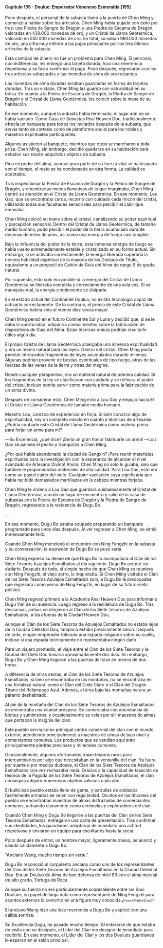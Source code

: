 
#### Capítulo 155 - Douluo: Emperador Venenoso Esmeralda [155]

Poco después, el personal de la subasta llamó a la puerta de Chen Ming y comenzó a hablar sobre los artículos. Chen Ming había pujado con éxito por tres: una Piedra de Sangre de Dragón y una Piedra de Escama de Dragón, valoradas en 430.000 monedas de oro, y un Cristal de Llama Geotérmica, valorado en 550.000 monedas de oro. En total, sumaban 980.000 monedas de oro, una cifra muy inferior a las pujas principales por los tres últimos artículos de la subasta.

Esta cantidad de dinero no fue un problema para Chen Ming. El personal, con indiferencia, les entregó una tarjeta dorada, hizo una reverencia respetuosa y se fue a confirmar el pago. Poco después, regresaron con los tres artículos subastados y las monedas de alma de oro restantes.

Las monedas de alma doradas estaban guardadas en forma de tarjetas doradas. Tras un vistazo, Chen Ming las guardó con naturalidad en su bolsa. En cuanto a la Piedra de Escama de Dragón, la Piedra de Sangre de Dragón y el Cristal de Llama Geotérmica, los colocó sobre la mesa de su habitación.

En ese momento, aunque la subasta había terminado, el lugar aún no se había vaciado. Como Casa de Subastas Real Heaven Dou, tradicionalmente ofrecía un banquete para todos los invitados después de la subasta, que servía tanto de cortesía como de plataforma social para los nobles y maestros espirituales participantes.

Algunos asistieron al banquete, mientras que otros se marcharon a toda prisa. Chen Ming, sin embargo, decidió quedarse en su habitación para estudiar sus recién adquiridos objetos de subasta.

Rico en poder del alma, aunque gran parte de su fuerza vital se ha disipado con el tiempo, el resto se ha condensado en otra forma. La calidad es aceptable.

Tras inspeccionar la Piedra de Escama de Dragón y la Piedra de Sangre de Dragón, y encontrarlas menos llamativas de lo que imaginaba, Chen Ming centró su atención en el Cristal de Llama Geotérmica. En ese momento, Lou Gao, que se encontraba cerca, recorrió con cuidado cada rincón del cristal, utilizando todas sus facultades sensoriales para percibir el calor que emanaba.

Chen Ming colocó su mano sobre el cristal, canalizando su poder espiritual y percepción sensorial. Dentro del Cristal de Llama Geotérmica, de tamaño medio humano, pudo percibir el poder de la tierra acumulado durante decenas de miles de años, así como una energía de fuego casi tangible.

Bajo la influencia del poder de la tierra, esta inmensa energía de fuego se había vuelto extremadamente estable y cristalizado en su forma actual. Sin embargo, si se activaba correctamente, la energía liberada superaría la novena habilidad espiritual de la mayoría de los Douluos de Título, equivalente a un proyectil de Cañón de Guía del Alma de rango 9 de grado natural.

Por supuesto, esto solo era posible si la energía del Cristal de Llama Geotérmica se liberaba completa y correctamente de una sola vez. Si se manejaba mal, la energía simplemente se disiparía.

En el estado actual del Continente Douluo, no existía tecnología capaz de activarlo correctamente. De lo contrario, el precio de este Cristal de Llama Geotérmica habría sido al menos diez veces mayor.

Chen Ming pensó en el futuro Continente Sol y Luna y decidió que, si se le daba la oportunidad, adquiriría conocimientos sobre la fabricación de dispositivos de Guía del Alma. Estas técnicas únicas podrían resultarle útiles algún día.

El propio Cristal de Llama Geotérmica albergaba una inmensa espiritualidad y era un medio natural para las leyes. Dentro del cristal, Chen Ming podía percibir intrincados fragmentos de leyes acumulados durante milenios. Algunas podrían provenir de bestias espirituales de tipo fuego, otras de las fuerzas de las venas de la tierra y otras del magma.

Desde cualquier perspectiva, era un material natural de primera calidad. Si los fragmentos de la ley se clasificaran con cuidado y se refinara el poder del cristal, incluso podría servir como materia prima para la fabricación de un arma divina.

Después de considerar esto, Chen Ming miró a Lou Gao y empujó hacia él el Cristal de Llama Geotérmica de tamaño medio humano.

Maestro Lou, carezco de experiencia en forja. Si bien conozco algo de espiritualidad, soy un completo novato en cuanto a técnicas de artesanía. ¿Podría confiarle este Cristal de Llama Geotérmica como materia prima para forjar un arma para mí?

—Su Excelencia, ¿qué dice? ¡Sería un gran honor fabricarle un arma! —Lou Gao se palmeó el pecho y tranquilizó a Chen Ming.

¿Por qué había abandonado la ciudad de Gengxin? ¡Para reunir materiales espirituales para la investigación con la esperanza de alcanzar el nivel avanzado de Artesano Divino! Ahora, Chen Ming no solo lo guiaba, sino que también le proporcionaba materiales de alta calidad. Para Lou Gao, esto era como un pastel caído del cielo. Cualquier vacilación suya significaría que había recibido demasiados martillazos en la cabeza mientras forjaba.

Chen Ming le ordenó a Lou Gao que guardara cuidadosamente el Cristal de Llama Geotérmica, acordó un lugar de encuentro y salió de la casa de subastas con la Piedra de Escama de Dragón y la Piedra de Sangre de Dragón, regresando a la residencia de Dugu Bo.

...

En ese momento, Dugu Bo estaba ocupado preparando un banquete programado para unos días después. Al ver regresar a Chen Ming, se sintió inmensamente feliz.

Cuando Chen Ming mencionó el encuentro con Ning Fengzhi en la subasta y su conversación, la expresión de Dugu Bo se puso seria.

Chen Ming expresó su deseo de que Dugu Bo lo acompañara al Clan de los Siete Tesoros Azulejos Esmaltados al día siguiente. Dugu Bo aceptó sin dudarlo. Después de todo, el simple hecho de que Chen Ming se reuniera con Ning Fengzhi, el viejo zorro, lo inquietaba. Si Chen Ming visitaba el Clan de los Siete Tesoros Azulejos Esmaltados solo, a Dugu Bo le preocupaba que regresara como yerno de Ning Fengzhi, en lugar de su futuro nieto político.

Chen Ming regresó primero a la Academia Real Heaven Dou para informar a Dugu Yan de su ausencia. Luego regresó a la residencia de Dugu Bo. Tras descansar, ambos se dirigieron al Clan de los Siete Tesoros de Azulejos Esmaltados, a las afueras de la Ciudad Heaven Dou.

Aunque el Clan de los Siete Tesoros de Azulejos Esmaltados no estaba lejos de la Ciudad Celestial Dou, tampoco estaba precisamente cerca. Después de todo, ningún emperador toleraría una espada colgando sobre su cuello, incluso si esa espada teóricamente no representaba ningún daño.

Para un viajero promedio, el viaje entre el Clan de los Siete Tesoros y la Ciudad del Cielo Dou tomaría aproximadamente dos días. Sin embargo, Dugu Bo y Chen Ming llegaron a las puertas del clan en menos de dos horas.

A diferencia de otras sectas, el Clan de los Siete Tesoros de Azulejos Esmaltados, si bien se encontraba en las montañas, no se encontraba en una fortaleza natural como el Clan del Cielo Claro o el Clan del Dragón Tirano del Relámpago Azul. Además, el área bajo las montañas no era un páramo deshabitado.

Al pie de la montaña del Clan de los Siete Tesoros de Azulejos Esmaltados se encontraba una ciudad próspera. Se comerciaba con abundancia de bienes y suministros, y ocasionalmente se veían por allí maestros de almas que portaban la insignia del clan.

Este pueblo servía como principal centro comercial del clan con el mundo exterior, atendiendo principalmente a maestros de almas de bajo nivel y comerciantes comunes. Los productos que se vendían aquí eran principalmente piedras preciosas y minerales comunes.

Ocasionalmente, algunos afortunados traían tesoros raros para intercambiarlos por algo que necesitaban en la ventanilla del clan. Ya fuera por suerte o por medios dudosos, el Clan de los Siete Tesoros de Azulejos Esmaltados rara vez rechazaba nada. Gracias a la capacidad de tasación de tesoros de la Pagoda de los Siete Tesoros de Azulejos Esmaltados, el clan conseguía adquirir numerosos objetos valiosos cada año.

El bullicioso pueblo estaba lleno de gente, y patrullas de soldados fuertemente armados se veían con regularidad. Ocultos en los rincones del pueblo se encontraban maestros de almas disfrazados de comerciantes comunes, actuando claramente como centinelas y exploradores del clan.

Cuando Chen Ming y Dugu Bo llegaron a las puertas del Clan de los Siete Tesoros Esmaltados, entregaron una carta de presentación. Tras confirmar sus identidades, los guardianes adoptaron de inmediato una actitud respetuosa y enviaron un equipo para escoltarlos hasta la secta.

Poco después de entrar, un hombre mayor, ligeramente obeso, se acercó y saludó cálidamente a Dugu Bo.

"Anciano Wang, mucho tiempo sin verte."

Dugu Bo reconoció al corpulento anciano como uno de los representantes del Clan de los Siete Tesoros de Azulejos Esmaltados en la Ciudad Celestial Dou. Era un Douluo de Alma de tipo defensa de nivel 83 con el alma marcial de alto grado, Tortuga de Roca.

Aunque su fuerza no era particularmente sobresaliente entre los Soul Douluos, su papel de larga data como representante de Ning Fengzhi para asuntos externos lo convirtió en una figura muy conocida.𝒻𝑟ℯℯ𝑤𝑒𝑏𝑛𝘰𝓋𝑒𝓁.𝒸𝑜𝘮

El anciano Wang hizo una leve reverencia a Dugu Bo y explicó con una cálida sonrisa:

Su Excelencia Dugu, ha pasado mucho tiempo. Al enterarse de que estaba de visita con su discípulo, el Líder del Clan me designó de inmediato para recibirlo. En este momento, el Líder del Clan y los dos Douluos guardianes lo esperan en el salón principal.
